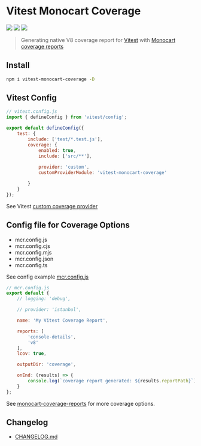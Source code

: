# Vitest Monocart Coverage

[![](https://img.shields.io/npm/v/vitest-monocart-coverage)](https://www.npmjs.com/package/vitest-monocart-coverage)
[![](https://badgen.net/npm/dw/vitest-monocart-coverage)](https://www.npmjs.com/package/vitest-monocart-coverage)
![](https://img.shields.io/github/license/cenfun/vitest-monocart-coverage)


> Generating native V8 coverage report for [Vitest](https://github.com/vitest-dev/vitest) with [Monocart coverage reports](https://github.com/cenfun/monocart-coverage-reports)

## Install
```sh
npm i vitest-monocart-coverage -D
```

## Vitest Config
```js
// vitest.config.js
import { defineConfig } from 'vitest/config';

export default defineConfig({
    test: {
        include: ['test/*.test.js'],
        coverage: {
            enabled: true,
            include: ['src/**'],
            
            provider: 'custom',
            customProviderModule: 'vitest-monocart-coverage'

        }
    }
});
```
See Vitest [custom coverage provider](https://vitest.dev/guide/coverage.html#custom-coverage-provider)

## Config file for Coverage Options 

- mcr.config.js
- mcr.config.cjs
- mcr.config.mjs
- mcr.config.json
- mcr.config.ts

See config example [mcr.config.js](./mcr.config.js)
```js
// mcr.config.js
export default {
    // logging: 'debug',

    // provider: 'istanbul',

    name: 'My Vitest Coverage Report',

    reports: [
        'console-details',
        'v8'
    ],
    lcov: true,

    outputDir: 'coverage',

    onEnd: (results) => {
        console.log(`coverage report generated: ${results.reportPath}`);
    }
};
```
See [monocart-coverage-reports](https://github.com/cenfun/monocart-coverage-reports) for more coverage options.

## Changelog

- [CHANGELOG.md](CHANGELOG.md)